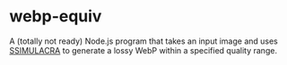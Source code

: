 # webp-equiv

A (totally not ready) Node.js program that takes an input image and uses [SSIMULACRA](https://github.com/cloudinary/ssimulacra) to generate a lossy WebP within a specified quality range.
